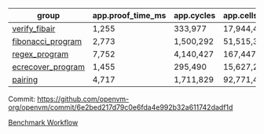 | group | app.proof_time_ms | app.cycles | app.cells_used | leaf.proof_time_ms | leaf.cycles | leaf.cells_used |
| -- | -- | -- | -- | -- | -- | -- |
| [verify_fibair](https://github.com/openvm-org/openvm/blob/benchmark-results/benchmarks/verify_fibair-6e2bed217d79c0e6fda4e992b32a611742dadf1d.md) | 1,255 |  333,977 |  17,944,466 |- | - | - |
| [fibonacci_program](https://github.com/openvm-org/openvm/blob/benchmark-results/benchmarks/fibonacci-6e2bed217d79c0e6fda4e992b32a611742dadf1d.md) | 2,773 |  1,500,292 |  51,515,344 | 3,861 |  1,263,222 |  70,617,731 |
| [regex_program](https://github.com/openvm-org/openvm/blob/benchmark-results/benchmarks/regex-6e2bed217d79c0e6fda4e992b32a611742dadf1d.md) | 7,752 |  4,140,427 |  167,447,871 | 15,008 |  3,982,049 |  305,419,915 |
| [ecrecover_program](https://github.com/openvm-org/openvm/blob/benchmark-results/benchmarks/ecrecover-6e2bed217d79c0e6fda4e992b32a611742dadf1d.md) | 1,455 |  295,490 |  15,627,255 | 13,134 |  2,990,898 |  245,278,572 |
| [pairing](https://github.com/openvm-org/openvm/blob/benchmark-results/benchmarks/pairing-6e2bed217d79c0e6fda4e992b32a611742dadf1d.md) | 4,717 |  1,711,829 |  92,771,449 | 13,989 |  3,267,389 |  274,611,092 |


Commit: https://github.com/openvm-org/openvm/commit/6e2bed217d79c0e6fda4e992b32a611742dadf1d

[Benchmark Workflow](https://github.com/openvm-org/openvm/actions/runs/14043373766)
